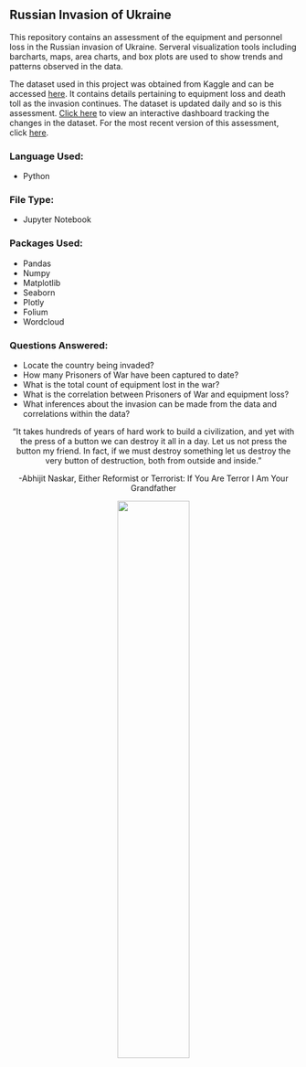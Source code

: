## Russian Invasion of Ukraine
This repository contains an assessment of the equipment and personnel loss in the Russian invasion of Ukraine. Serveral visualization tools including barcharts, maps, area charts, and box plots are used to show trends and patterns observed in the data. 

The dataset used in this project was obtained from Kaggle and can be accessed [here](https://www.kaggle.com/datasets/piterfm/2022-ukraine-russian-war?datasetId=1967621&sortBy=voteCount). It contains details pertaining to equipment loss and death toll as the invasion continues. The dataset is updated daily and so is this assessment. [Click here](https://petroivaniuk-ukraine-russia-war-russia-losses-vqt5ec.streamlitapp.com) to view an interactive dashboard tracking the changes in the dataset. For the most recent version of this assessment, click [here](https://www.kaggle.com/code/sonyalawrence/russian-invasion-of-ukraine).

### Language Used:
- Python

### File Type:
- Jupyter Notebook

### Packages Used:
- Pandas
- Numpy
- Matplotlib
- Seaborn
- Plotly
- Folium
- Wordcloud

### Questions Answered:
- Locate the country being invaded?
- How many Prisoners of War have been captured to date?
- What is the total count of equipment lost in the war?
- What is the correlation between Prisoners of War and equipment loss?
- What inferences about the invasion can be made from the data and correlations within the data?


<p align="center">
“It takes hundreds of years of hard work to build a civilization, and yet with the press of a button we can destroy it all in a day. Let us not press the button my friend. In fact, if we must destroy something let us destroy the very button of destruction, both from outside and inside.”
</p>
<p align="center">
-Abhijit Naskar, Either Reformist or Terrorist: If You Are Terror I Am Your Grandfather
</p>

<p align="center">
<img src="https://user-images.githubusercontent.com/92489108/170802793-a19f6345-c6a3-4495-ab47-d63c935d22d8.gif" width=50% height=50%>
</p>

